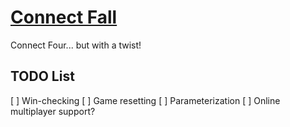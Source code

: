# [Connect Fall](https://kennywibowo.github.io/ConnectFall/)

Connect Four... but with a twist!

TODO List
---------
 [ ] Win-checking
 [ ] Game resetting
 [ ] Parameterization
 [ ] Online multiplayer support?
